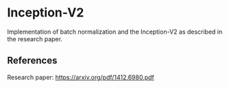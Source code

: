 # Inception-V2

Implementation of batch normalization and the Inception-V2 as described in the research paper.

## References

Research paper: https://arxiv.org/pdf/1412.6980.pdf
